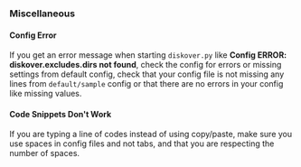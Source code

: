 ### Miscellaneous

#### Config Error
If you get an error message when starting `diskover.py` like **Config ERROR: diskover.excludes.dirs not found**, check the config for errors or missing settings from default config, check that your config file is not missing any lines from `default/sample` config or that there are no errors in your config like missing values.

#### Code Snippets Don't Work
If you are typing a line of codes instead of using copy/paste, make sure you use spaces in config files and not tabs, and that you are respecting the number of spaces.
